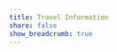 ```yaml
---
title: Travel Information
share: false
show_breadcrumb: true
---
```


<!-- <span class="text-gradient-primary">Indonesia</span>

<style>
    .text-gradient-primary {
        font-size: 72px;
        /* background: rgb(168,197,27); */
        /* background: linear-gradient(90deg, rgba(168,197,27,1) 0%, rgba(40,81,203,1) 31%, rgba(0,212,255,1) 100%); */
        background: 
        linear-gradient(90deg, rgba(168,197,27,1) 0%, rgba(40,81,203,1) 31%, rgba(0,212,255,1) 100%);
        /* -webkit-linear-gradient(90deg, #ab1255, #12df34); */
        -webkit-background-clip: text;
        -webkit-text-fill-color: transparent;
    }
</style> -->